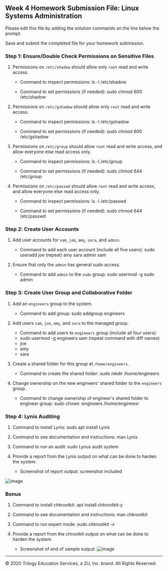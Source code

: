 ## Week 4 Homework Submission File: Linux Systems Administration

Please edit this file by adding the solution commands on the line below the prompt.

Save and submit the completed file for your homework submission.


### Step 1: Ensure/Double Check Permissions on Sensitive Files

1. Permissions on `/etc/shadow` should allow only `root` read and write access.

    - Command to inspect permissions: ls -l /etc/shadow

    - Command to set permissions (if needed): sudo chmod 600 /etc/shadow

2. Permissions on `/etc/gshadow` should allow only `root` read and write access.

    - Command to inspect permissions: ls -l /etc/gshadow

    - Command to set permissions (if needed): sudo chmod 600 /etc/gshadow

3. Permissions on `/etc/group` should allow `root` read and write access, and allow everyone else read access only.

    - Command to inspect permissions: ls -l /etc/group

    - Command to set permissions (if needed): sudo chmod 644 /etc/group

4. Permissions on `/etc/passwd` should allow `root` read and write access, and allow everyone else read access only.

    - Command to inspect permissions: ls -l /etc/passwd

    - Command to set permissions (if needed): sudo chmod 644 /etc/passwd

### Step 2: Create User Accounts

1. Add user accounts for `sam`, `joe`, `amy`, `sara`, and `admin`.

    - Command to add each user account (include all five users): 
   sudo useradd joe (repeat)
   amy
   sara
   admin
   sam


2. Ensure that only the `admin` has general sudo access.

    - Command to add `admin` to the `sudo` group: sudo usermod -g sudo admin

### Step 3: Create User Group and Collaborative Folder

1. Add an `engineers` group to the system.

    - Command to add group: sudo addgroup engineers

2. Add users `sam`, `joe`, `amy`, and `sara` to the managed group.

    - Command to add users to `engineers` group (include all four users):
    - sudo usermod -g engineers sam (repeat command with diff names)
    - joe
    - amy
    - sara

3. Create a shared folder for this group at `/home/engineers`.

    - Command to create the shared folder: sudo mkdir /home/engineers

4. Change ownership on the new engineers' shared folder to the `engineers` group.

    - Command to change ownership of engineer's shared folder to engineer group: sudo chown :engineers /home/engineesr

### Step 4: Lynis Auditing

1. Command to install Lynis: sudo apt install Lynis

2. Command to see documentation and instructions: man Lynis

3. Command to run an audit: sudo Lynus audit system

4. Provide a report from the Lynis output on what can be done to harden the system.

    - Screenshot of report output: screenshot included
   
![image](https://user-images.githubusercontent.com/95587197/151196324-edc91451-26d7-401b-a2ff-4456077f4ff5.png)



### Bonus
1. Command to install chkrootkit: apt install chkrootkit-y

2. Command to see documentation and instructions: man chkrootkit 

3. Command to run expert mode: sudo chkrootkit -x

4. Provide a report from the chrootkit output on what can be done to harden the system.
    - Screenshot of end of sample output:  ![image](https://user-images.githubusercontent.com/95587197/151196385-3affbdf5-01ff-4062-8438-87dddb6b1489.png)


---
© 2020 Trilogy Education Services, a 2U, Inc. brand. All Rights Reserved.
